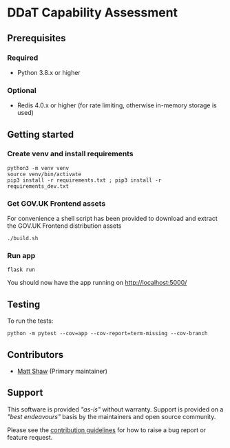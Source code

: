 # DDaT Capability Assessment

## Prerequisites

### Required

- Python 3.8.x or higher

### Optional

- Redis 4.0.x or higher (for rate limiting, otherwise in-memory storage is used)

## Getting started

### Create venv and install requirements

```shell
python3 -m venv venv
source venv/bin/activate
pip3 install -r requirements.txt ; pip3 install -r requirements_dev.txt
```

### Get GOV.UK Frontend assets

For convenience a shell script has been provided to download and extract the GOV.UK Frontend distribution assets

```shell
./build.sh
```

### Run app

```shell
flask run
```

You should now have the app running on <http://localhost:5000/>

## Testing

To run the tests:

```shell
python -m pytest --cov=app --cov-report=term-missing --cov-branch
```

## Contributors

- [Matt Shaw](https://github.com/matthew-shaw) (Primary maintainer)

## Support

This software is provided _"as-is"_ without warranty. Support is provided on a _"best endeavours"_ basis by the maintainers and open source community.

Please see the [contribution guidelines](CONTRIBUTING.md) for how to raise a bug report or feature request.
